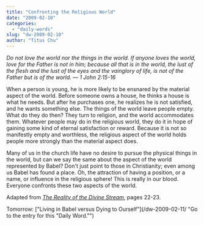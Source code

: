 ```yaml
---
title: "Confronting the Religious World"
date: "2009-02-10"
categories: 
  - "daily-words"
slug: "dw-2009-02-10"
author: "Titus Chu"
---
```


_Do not love the world nor the things in the world. If anyone loves the world, love for the Father is not in him; because all that is in the world, the lust of the flesh and the lust of the eyes and the vainglory of life, is not of the Father but is of the world. — 1 John 2:15-16_

When a person is young, he is more likely to be ensnared by the material aspect of the world. Before someone owns a house, he thinks a house is what he needs. But after he purchases one, he realizes he is not satisfied, and he wants something else. The things of the world leave people empty. What do they do then? They turn to religion, and the world accommodates them. Whatever people may do in the religious world, they do it in hope of gaining some kind of eternal satisfaction or reward. Because it is not so manifestly empty and worthless, the religious aspect of the world holds people more strongly than the material aspect does.

Many of us in the church life have no desire to pursue the physical things in the world, but can we say the same about the aspect of the world represented by Babel? Don't just point to those in Christianity; even among us Babel has found a place. Oh, the attraction of having a position, or a name, or influence in the religious sphere! This is really in our blood. Everyone confronts these two aspects of the world.

Adapted from [_The Reality of the Divine Stream_](/book-reality-of-the-divine-stream/ "Go to the entry for this book"), pages 22-23.

Tomorrow: ["Living in Babel versus Dying to Ourself"](/dw-2009-02-11/ "Go to the entry for this "Daily Word."")

